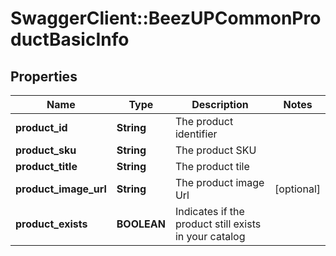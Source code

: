 # SwaggerClient::BeezUPCommonProductBasicInfo

## Properties
Name | Type | Description | Notes
------------ | ------------- | ------------- | -------------
**product_id** | **String** | The product identifier | 
**product_sku** | **String** | The product SKU | 
**product_title** | **String** | The product tile | 
**product_image_url** | **String** | The product image Url | [optional] 
**product_exists** | **BOOLEAN** | Indicates if the product still exists in your catalog | 


